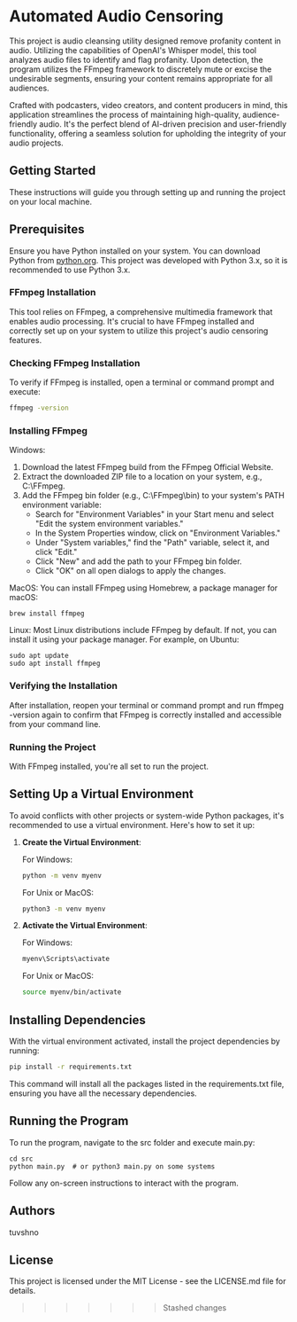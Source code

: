 # Automated Audio Censoring
This project is audio cleansing utility designed remove profanity content in audio. Utilizing the capabilities of OpenAI's Whisper model, this tool  analyzes audio files to identify and flag profanity. Upon detection, the program utilizes the FFmpeg framework to discretely mute or excise the undesirable segments, ensuring your content remains appropriate for all audiences.

Crafted with podcasters, video creators, and content producers in mind, this application streamlines the process of maintaining high-quality, audience-friendly audio. It's the perfect blend of AI-driven precision and user-friendly functionality, offering a seamless solution for upholding the integrity of your audio projects.

## Getting Started

These instructions will guide you through setting up and running the project on your local machine.

## Prerequisites

Ensure you have Python installed on your system. You can download Python from [python.org](https://www.python.org/downloads/). This project was developed with Python 3.x, so it is recommended to use Python 3.x.

### FFmpeg Installation

This tool relies on FFmpeg, a comprehensive multimedia framework that enables audio processing. It's crucial to have FFmpeg installed and correctly set up on your system to utilize this project's audio censoring features.

### Checking FFmpeg Installation

To verify if FFmpeg is installed, open a terminal or command prompt and execute:

```bash
ffmpeg -version
```

### Installing FFmpeg

Windows:
1. Download the latest FFmpeg build from the FFmpeg Official Website.
2. Extract the downloaded ZIP file to a location on your system, e.g., C:\FFmpeg.
3. Add the FFmpeg bin folder (e.g., C:\FFmpeg\bin) to your system's PATH environment variable:
    - Search for "Environment Variables" in your Start menu and select "Edit the system environment variables."
    - In the System Properties window, click on "Environment Variables."
    - Under "System variables," find the "Path" variable, select it, and click "Edit."
    - Click "New" and add the path to your FFmpeg bin folder.
    - Click "OK" on all open dialogs to apply the changes.

MacOS:
You can install FFmpeg using Homebrew, a package manager for macOS:
```
brew install ffmpeg
```

Linux:
Most Linux distributions include FFmpeg by default. If not, you can install it using your package manager. For example, on Ubuntu:
```
sudo apt update
sudo apt install ffmpeg
```

### Verifying the Installation
After installation, reopen your terminal or command prompt and run ffmpeg -version again to confirm that FFmpeg is correctly installed and accessible from your command line.

### Running the Project
With FFmpeg installed, you're all set to run the project.

## Setting Up a Virtual Environment

To avoid conflicts with other projects or system-wide Python packages, it's recommended to use a virtual environment. Here's how to set it up:

1. **Create the Virtual Environment**:

    For Windows:
    ```cmd
    python -m venv myenv
    ```
    
    For Unix or MacOS:
    ```bash
    python3 -m venv myenv
    ```

2. **Activate the Virtual Environment**:

    For Windows:
    ```cmd
    myenv\Scripts\activate
    ```
    
    For Unix or MacOS:
    ```bash
    source myenv/bin/activate
    ```

## Installing Dependencies

With the virtual environment activated, install the project dependencies by running:

```bash
pip install -r requirements.txt
```

This command will install all the packages listed in the requirements.txt file, ensuring you have all the necessary dependencies.

## Running the Program

To run the program, navigate to the src folder and execute main.py:

```
cd src
python main.py  # or python3 main.py on some systems
```

Follow any on-screen instructions to interact with the program.

## Authors
tuvshno

## License
This project is licensed under the MIT License - see the LICENSE.md file for details.
>>>>>>> Stashed changes
